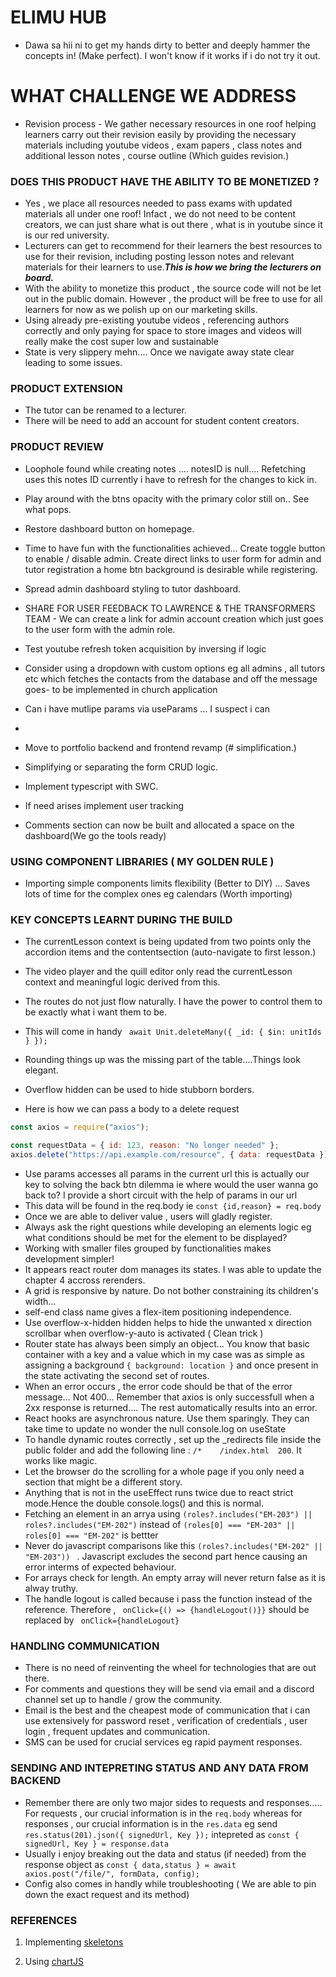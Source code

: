 # ELIMU HUB

- Dawa sa hii ni to get my hands dirty to better and deeply hammer the concepts in! (Make perfect). I won't know if it works if i do not try it out.

# WHAT CHALLENGE WE ADDRESS

- Revision process - We gather necessary resources in one roof helping learners carry out their revision easily by providing the necessary materials including youtube videos , exam papers , class notes and additional lesson notes , course outline (Which guides revision.)

### DOES THIS PRODUCT HAVE THE ABILITY TO BE MONETIZED ?

- Yes , we place all resources needed to pass exams with updated materials all under one roof! Infact , we do not need to be content creators, we can just share what is out there , what is in youtube since it is our red university.
- Lecturers can get to recommend for their learners the best resources to use for their revision, including posting lesson notes and relevant materials for their learners to use.**_This is how we bring the lecturers on board._**
- With the ability to monetize this product , the source code will not be let out in the public domain. However , the product will be free to use for all learners for now as we polish up on our marketing skills.
- Using already pre-existing youtube videos , referencing authors correctly and only paying for space to store images and videos will really make the cost super low and sustainable
- State is very slippery mehn.... Once we navigate away state clear leading to some issues.

### PRODUCT EXTENSION

- The tutor can be renamed to a lecturer.
- There will be need to add an account for student content creators.

### PRODUCT REVIEW

<!-- PRIMARY -->

- Loophole found while creating notes .... notesID is null.... Refetching uses this notes ID currently i have to refresh for the changes to kick in.
- Play around with the btns opacity with the primary color still on.. See what pops.
- Restore dashboard button on homepage.
- Time to have fun with the functionalities achieved... Create toggle button to enable / disable admin. Create direct links to user form for admin and tutor registration a home btn background is desirable while registering.
- Spread admin dashboard styling to tutor dashboard.

- SHARE FOR USER FEEDBACK TO LAWRENCE & THE TRANSFORMERS TEAM - We can create a link for admin account creation which just goes to the user form with the admin role.

- Test youtube refresh token acquisition by inversing if logic
- Consider using a dropdown with custom options eg all admins , all tutors etc which fetches the contacts from the database and off the message goes- to be implemented in church application
- Can i have mutlipe params via useParams ... I suspect i can
- <!-- SECONDARY -->

- Move to portfolio backend and frontend revamp (# simplification.)
- Simplifying or separating the form CRUD logic.
- Implement typescript with SWC.
- If need arises implement user tracking
- Comments section can now be built and allocated a space on the dashboard(We go the tools ready)

### USING COMPONENT LIBRARIES ( MY GOLDEN RULE )

- Importing simple components limits flexibility (Better to DIY) ... Saves lots of time for the complex ones eg calendars (Worth importing)

### KEY CONCEPTS LEARNT DURING THE BUILD

- The currentLesson context is being updated from two points only the accordion items and the contentsection (auto-navigate to first lesson.)
- The video player and the quill editor only read the currentLesson context and meaningful logic derived from this.
- The routes do not just flow naturally. I have the power to control them to be exactly what i want them to be.
- This will come in handy ` await Unit.deleteMany({ _id: { $in: unitIds } });`

- Rounding things up was the missing part of the table....Things look elegant.
- Overflow hidden can be used to hide stubborn borders.
- Here is how we can pass a body to a delete request

```js
const axios = require("axios");

const requestData = { id: 123, reason: "No longer needed" };
axios.delete("https://api.example.com/resource", { data: requestData });
```

- Use params accesses all params in the current url this is actually our key to solving the back btn dilemma ie where would the user wanna go back to? I provide a short circuit with the help of params in our url
- This data will be found in the req.body ie `const {id,reason} = req.body`
- Once we are able to deliver value , users will gladly register.
- Always ask the right questions while developing an elements logic eg what conditions should be met for the element to be displayed?
- Working with smaller files grouped by functionalities makes development simpler!
- It appears react router dom manages its states. I was able to update the chapter 4 accross rerenders.
- A grid is responsive by nature. Do not bother constraining its children's width...
- self-end class name gives a flex-item positioning independence.
- Use overflow-x-hidden hidden helps to hide the unwanted x direction scrollbar when overflow-y-auto is activated ( Clean trick )
- Router state has always been simply an object... You know that basic container with a key and a value which in my case was as simple as assigning a background `{ background: location }` and once present in the state activating the second set of routes.
- When an error occurs , the error code should be that of the error message... Not 400... Remember that axios is only successfull when a 2xx response is returned.... The rest automatically results into an error.
- React hooks are asynchronous nature. Use them sparingly. They can take time to update no wonder the null console.log on useState
- To handle dynamic routes correctly , set up the \_redirects file inside the public folder and add the following line : `/*    /index.html  200`. It works like magic.
- Let the browser do the scrolling for a whole page if you only need a section that might be a different story.
- Anything that is not in the useEffect runs twice due to react strict mode.Hence the double console.logs() and this is normal.
- Fetching an element in an arrya using `(roles?.includes("EM-203") || roles?.includes("EM-202")` instead of `(roles[0] === "EM-203" || roles[0] === "EM-202"` is bettter
- Never do javascript comparisons like this `(roles?.includes("EM-202" || "EM-203")) ` . Javascript excludes the second part hence causing an error interms of expected behaviour.
- For arrays check for length. An empty array will never return false as it is alway truthy.
- The handle logout is called because i pass the function instead of the reference. Therefore , ` onClick={() => {handleLogout()}}` should be replaced by ` onClick={handleLogout}`

### HANDLING COMMUNICATION

- There is no need of reinventing the wheel for technologies that are out there.
- For comments and questions they will be send via email and a discord channel set up to handle / grow the community.
- Email is the best and the cheapest mode of communication that i can use extensively for password reset , verification of credentials , user login , frequent updates and communication.
- SMS can be used for crucial services eg rapid payment responses.

### SENDING AND INTEPRETING STATUS AND ANY DATA FROM BACKEND

- Remember there are only two major sides to requests and responses..... For requests , our crucial information is in the `req.body` whereas for responses , our crucial information is in the `res.data` eg send ` res.status(201).json({ signedUrl, Key });` intepreted as `const { signedUrl, Key } = response.data`
- Usually i enjoy breaking out the data and status (if needed) from the response object as
  `const { data,status } = await axios.post("/file/", formData, config);`
- Config also comes in handly while troubleshooting ( We are able to pin down the exact request and its method)

### REFERENCES

1. Implementing [skeletons](https://dev.to/jobpick/how-to-create-a-skeleton-loader-in-tailwindcss-38gh)

2. Using [chartJS](https://react-chartjs-2.js.org/)
